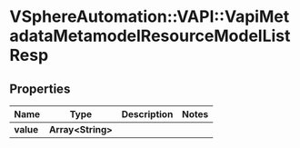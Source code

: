 # VSphereAutomation::VAPI::VapiMetadataMetamodelResourceModelListResp

## Properties
Name | Type | Description | Notes
------------ | ------------- | ------------- | -------------
**value** | **Array&lt;String&gt;** |  | 


